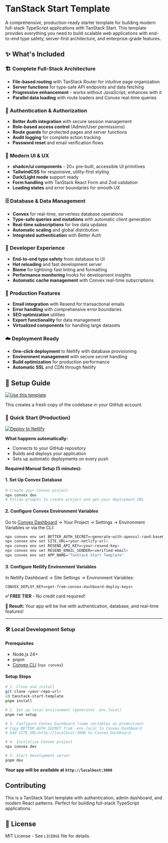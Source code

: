 # TanStack Start Template

A comprehensive, production-ready starter template for building modern full-stack TypeScript applications with TanStack Start. This template provides everything you need to build scalable web applications with end-to-end type safety, server-first architecture, and enterprise-grade features.

## ✨ What's Included

### 🏗️ **Complete Full-Stack Architecture**

- **File-based routing** with TanStack Router for intuitive page organization
- **Server functions** for type-safe API endpoints and data fetching
- **Progressive enhancement** - works without JavaScript, enhances with it
- **Parallel data loading** with route loaders and Convex real-time queries

### 🔐 **Authentication & Authorization**

- **Better Auth integration** with secure session management
- **Role-based access control** (Admin/User permissions)
- **Route guards** for protected pages and server functions
- **Audit logging** for complete action tracking
- **Password reset** and email verification flows

### 🎨 **Modern UI & UX**

- **shadcn/ui components** - 20+ pre-built, accessible UI primitives
- **TailwindCSS** for responsive, utility-first styling
- **Dark/Light mode** support ready
- **Form handling** with TanStack React Form and Zod validation
- **Loading states** and error boundaries for smooth UX

### 🗄️ **Database & Data Management**

- **Convex** for real-time, serverless database operations
- **Type-safe queries and mutations** with automatic client generation
- **Real-time subscriptions** for live data updates
- **Automatic scaling** and global distribution
- **Integrated authentication** with Better Auth

### 🚀 **Developer Experience**

- **End-to-end type safety** from database to UI
- **Hot reloading** and fast development server
- **Biome** for lightning-fast linting and formatting
- **Performance monitoring** hooks for development insights
- **Automatic cache management** with Convex real-time subscriptions

### 📧 **Production Features**

- **Email integration** with Resend for transactional emails
- **Error handling** with comprehensive error boundaries
- **SEO optimization** utilities
- **Export functionality** for data management
- **Virtualized components** for handling large datasets

### ☁️ **Deployment Ready**

- **One-click deployment** to Netlify with database provisioning
- **Environment management** with secure secret handling
- **Build optimization** for production performance
- **Automatic SSL** and CDN through Netlify

## 🚀 Setup Guide

[![Use this template](https://img.shields.io/badge/Use%20this%20template-2ea44f?style=for-the-badge&logo=github)](https://github.com/dyeoman2/tanstack-start-template/generate)

This creates a fresh copy of the codebase in your GitHub account.

### 🚀 Quick Start (Production)

[![Deploy to Netlify](https://www.netlify.com/img/deploy/button.svg)](https://app.netlify.com/start)

**What happens automatically:**

- Connects to your GitHub repository
- Builds and deploys your application
- Sets up automatic deployments on every push

**Required Manual Setup (5 minutes):**

#### 1. Set Up Convex Database

```bash
# Create your Convex project
npx convex dev
# Follow prompts to create project and get your deployment URL
```

#### 2. Configure Convex Environment Variables

Go to [Convex Dashboard](https://dashboard.convex.dev) → Your Project → Settings → Environment Variables or via the CLI:
```bash
npx convex env set BETTER_AUTH_SECRET=<generate-with-openssl-rand-base64-32>
npx convex env set SITE_URL=<your-netlify-url>
npx convex env set RESEND_API_KEY=<your-resend-key>
npx convex env set RESEND_EMAIL_SENDER=<verified-email>
npx convex env set APP_NAME="TanStack Start Template"
```

#### 3. Configure Netlify Environment Variables

In Netlify Dashboard → Site Settings → Environment Variables:

```
CONVEX_DEPLOY_KEY=<get-from-convex-dashboard-deploy-keys>
```

**✅ FREE TIER** - No credit card required!

**🎉 Result:** Your app will be live with authentication, database, and real-time features!

---

### 🛠️ Local Development Setup

#### Prerequisites

- Node.js 24+
- pnpm
- [Convex CLI](https://docs.convex.dev/quickstart) (`npx convex`)

#### Setup Steps

```bash
# 1. Clone and install
git clone <your-repo-url>
cd tanstack-start-template
pnpm install

# 2. Set up local environment (generates .env.local)
pnpm run setup

# 3. Configure Convex Dashboard (same variables as production)
# Copy BETTER_AUTH_SECRET from .env.local to Convex Dashboard
# Add SITE_URL=http://localhost:3000 to Convex Dashboard

# 4. Initialize Convex project
npx convex dev

# 5. Start development server
pnpm dev
```

**Your app will be available at `http://localhost:3000`**

## Contributing

This is a TanStack Start template with authentication, admin dashboard, and modern React patterns. Perfect for building full-stack TypeScript applications.

## 📄 License

MIT License - See `LICENSE` file for details.
